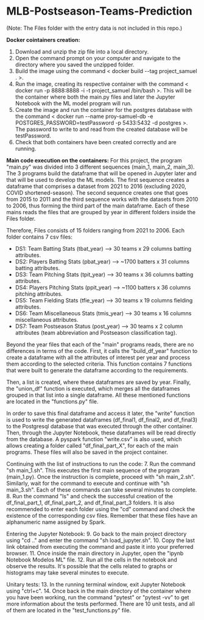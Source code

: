 # MLB-Postseason-Teams-Prediction

(Note: The Files folder with the entry data is not included in this repo.)

**Docker cointainers creation:**
1. Download and unzip the zip file into a local directory.
2. Open the command prompt on your computer and navigate to the directory where you saved the unzipped folder.
3. Build the image using the command < docker build --tag project_samuel . >.
4. Run the image, creating its respective container with the command < docker run -p 8888:8888 -i -t project_samuel /bin/bash >. This will be the container where both the main.py files and later the Jupyter Notebook with the ML model program will run.
5. Create the image and run the container for the postgres database with the command < docker run --name proy-samuel-db -e POSTGRES_PASSWORD=testPassword -p 5433:5432 -d postgres >. The password to write to and read from the created database will be testPassword.
6. Check that both containers have been created correctly and are running.

**Main code execution on the containers:**
For this project, the program "main.py" was divided into 3 different sequences (main_1, main_2, main_3). The 3 programs build the dataframe that will be opened in Jupyter later and that will be used to develop the ML models.
The first sequence creates a dataframe that comprises a dataset from 2021 to 2016 (excluding 2020, COVID shortened-season). The second sequence creates one that goes from 2015 to 2011 and the third sequence works with the datasets from 2010 to 2006, thus forming the third part of the main dataframe. Each of these mains reads the files that are grouped by year in different folders inside the Files folder.

Therefore, Files consists of 15 folders ranging from 2021 to 2006. Each folder contains 7 csv files:
- DS1: Team Batting Stats (tbat_year) --> 30 teams x 29 columns batting attributes.
- DS2: Players Batting Stats (pbat_year) --> ~1700 batters x 31 columns batting attributes.
-	DS3: Team Pitching Stats (tpit_year) --> 30 teams x 36 columns batting attributes.
-	DS4: Players Pitching Stats (ppit_year) --> ~1100 batters x 36 columns pitching attributes.
-	DS5: Team Fielding Stats (tfie_year) --> 30 teams x 19 columns fielding attributes.
-	DS6: Team Miscellaneous Stats (tmis_year) --> 30 teams x 16 columns miscellaneous attributes.
-	DS7: Team Postseason Status (post_year) --> 30 teams x 2 column attributes (team abbreviation and Postseason classification tag).

Beyond the year files that each of the "main" programs reads, there are no differences in terms of the code. First, it calls the "build_df_year" function to create a dataframe with all the attributes of interest per year and process them according to the selected criteria. This function contains 7 functions that were built to generate the dataframe according to the requirements.

Then, a list is created, where these dataframes are saved by year. Finally, the "union_df" function is executed, which merges all the dataframes grouped in that list into a single dataframe. All these mentioned functions are located in the "functions.py" file.

In order to save this final dataframe and access it later, the "write" function is used to write the generated dataframes (df_final1, df_final2, and df_final3) to the Postgresql database that was executed through the other container. Then, through the Jupyter Notebook, these dataframes will be read directly from the database. A pyspark function "write.csv" is also used, which allows creating a folder called "df_final_part_X", for each of the main programs. These files will also be saved in the project container.

Continuing with the list of instructions to run the code:
7. Run the command "sh main_1.sh". This executes the first main sequence of the program (main_1.py). Once the instruction is complete, proceed with "sh main_2.sh". Similarly, wait for the command to execute and continue with "sh main_3.sh". Each of these commands can take several minutes to complete.
8. Run the command "ls" and check the successful creation of the df_final_part_1, df_final_part_2, and df_final_part_3 folders. It is also recommended to enter each folder using the "cd" command and check the existence of the corresponding csv files. Remember that these files have an alphanumeric name assigned by Spark.

Entering the Jupyter Notebook:
9. Go back to the main project directory using "cd .." and enter the command "sh load_jupyter.sh".
10. Copy the last link obtained from executing the command and paste it into your preferred browser.
11. Once inside the main directory in Jupyter, open the "ipynb Notebook Modelos ML" file.
12. Run all the cells in the notebook and observe the results. It's possible that the cells related to graphs or histograms may take several minutes to execute.

Unitary tests:
13. In the running terminal window, exit Jupyter Notebook using "ctrl+c".
14. Once back in the main directory of the container where you have been working, run the command "pytest" or "pytest -vv" to get more information about the tests performed. There are 10 unit tests, and all of them are located in the "test_functions.py" file.


